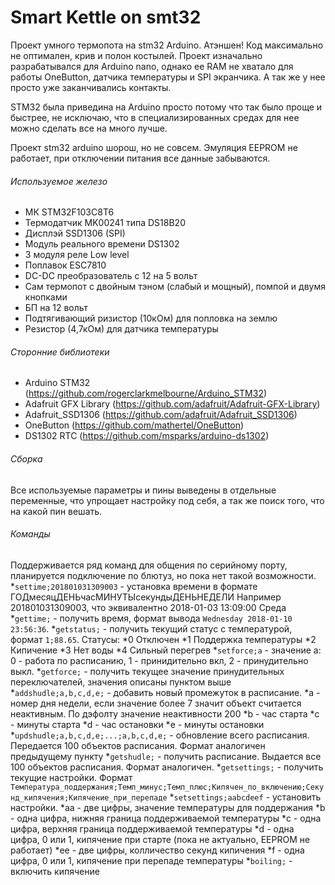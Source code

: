 # Smart Kettle on smt32

Проект умного термопота на stm32 Arduino.
Атэншен! Код максимально не оптимален, крив и полон костылей. Проект изначально разрабатывался для Arduino nano, однако ее RAM не хватало для работы OneButton, датчика температуры и SPI экранчика. А так же у нее просто уже заканчивались контакты.

STM32 была приведина на Arduino просто потому что так было проще и быстрее, не исключаю, что в специализированных средах для нее можно сделать все на много лучше.

Проект stm32 arduino шорош, но не совсем. Эмуляция EEPROM не работает, при отключении питания все данные забываются.


###### Используемое железо
* МК STM32F103C8T6
* Термодатчик MK00241 типа DS18B20
* Дисплэй SSD1306 (SPI)
* Модуль реального времени DS1302
* 3 модуля реле Low level
* Поплавок ESC7810
* DC-DC преобразователь с 12 на 5 вольт
* Сам термопот с двойным тэном (слабый и мощный), помпой и двумя кнопками
* БП на 12 вольт
* Подтягивающий ризистор (10кОм) для попловка на землю
* Резистор (4,7кОм) для датчика температуры

###### Сторонние библиотеки
* Arduino STM32 (https://github.com/rogerclarkmelbourne/Arduino_STM32)
* Adafruit GFX Library (https://github.com/adafruit/Adafruit-GFX-Library)
* Adafruit_SSD1306 (https://github.com/adafruit/Adafruit_SSD1306)
* OneButton (https://github.com/mathertel/OneButton)
* DS1302 RTC (https://github.com/msparks/arduino-ds1302)

###### Сборка
Все используемые параметры и пины выведены в отдельные переменные, что упрощает настройку под себя, а так же поиск того, что на какой пин вешать.

###### Команды
Поддерживается ряд команд для общения по серийному порту, планируется подключение по блютуз, но пока нет такой возможности.
*`settime;201801031309003` - установка времени в формате ГОДмесяцДЕНЬчасМИНУТЫсекундыДЕНЬНЕДЕЛИ
  Например 201801031309003, что эквивалентно 2018-01-03 13:09:00 Среда
*`gettime;` - получить время, формат вывода `Wednesday 2018-01-10 23:56:36`.
*`getstatus;` - получить текущий статус с температурой, формат `1;88.65`. 
 Статусы:
  *0 Отключен
  *1 Поддержка температуры
  *2 Кипичение
  *3 Нет воды
  *4 Сильный перегрев
*`setforce;a` - значение a: 0 - работа по расписанию, 1 - принидительно вкл, 2 - принудительно выкл.
*`getforce;` - получить текущее значение принудительных переключателей, значения описаны пунктом выше
*`addshudle;a,b,c,d,e;` - добавить новый промежуток в расписание.
 *a - номер дня недели, если значение более 7 значит объект считается неактивным. По дэфолту значение неактивности 200
 *b - час старта
 *c - минуты старта
 *d - час остановки
 *e - минуты остановки
*`updshudle;a,b,c,d,e;...;a,b,c,d,e;` - обновление всего расписания. Передается 100 объектов расписания. Формат аналогичен предыдущему пункту
*`getshudle;` - получить расписание. Выдается все 100 объектов расписания. Формат аналогичен.
*`getsettings;` - получить текущие настройки. Формат `Температура_поддержания;Темп_минус;Темп_плюс;Кипячен_по_включению;Секунд_кипячения;Кипячение_при_перепаде`
*`setsettings;aabcdeef` - установить настройки.
 *aa - две цифры, значение температуры для поддержания
 *b - одна цифра, нижняя граница поддерживаемой температуры
 *c - одна цифра, верхняя граница поддерживаемой температуры
 *d - одна цифра, 0 или 1, кипячение при старте (пока не актуально, EEPROM не работает)
 *ee - две цифры, колличество секунд кипичения
 *f - одна цифра, 0 или 1, кипячение при перепаде температуры
*`boiling;` - включить кипячение

